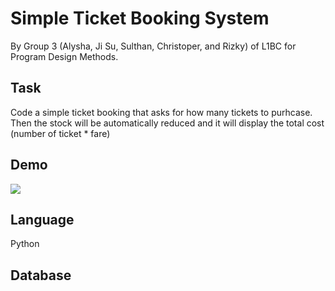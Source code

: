 # Simple Ticket Booking System

By Group 3 (Alysha, Ji Su, Sulthan, Christoper, and Rizky) of L1BC for Program Design Methods.

## Task
Code a simple ticket booking that asks for how many tickets to purhcase. Then the stock will be automatically reduced and it will display the total cost (number of ticket * fare)

## Demo
<img src="https://media.giphy.com/media/gqPGVQDqHhnDUlkUVZ/giphy.gif">

## Language
Python

## Database
